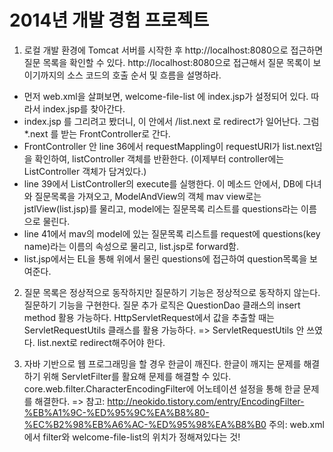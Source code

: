 2014년 개발 경험 프로젝트
=========

1. 로컬 개발 환경에 Tomcat 서버를 시작한 후 http://localhost:8080으로 접근하면 질문 목록을 확인할 수 있다. http://localhost:8080으로 접근해서 질문 목록이 보이기까지의 소스 코드의 호출 순서 및 흐름을 설명하라.

* 먼저 web.xml을 살펴보면, welcome-file-list 에 index.jsp가 설정되어 있다. 따라서 index.jsp를 찾아간다.
* index.jsp 를 그리려고 봤더니, 이 안에서 /list.next 로 redirect가 일어난다. 그럼 *.next 를 받는 FrontController로 간다.
* FrontController 안 line 36에서 requestMappling이 requestURI가 list.next임을 확인하여, listController 객체를 반환한다. (이제부터 controller에는 ListController 객체가 담겨있다.)
* line 39에서 ListController의 execute를 실행한다. 이 메소드 안에서, DB에 다녀와 질문목록을 가져오고, ModelAndView의 객체 mav view로는 jstlView(list.jsp)를 물리고, model에는 질문목록 리스트를 questions라는 이름으로 물린다.
* line 41에서 mav의 model에 있는 질문목록 리스트를 request에 questions(key name)라는 이름의 속성으로 물리고, list.jsp로 forward함.
* list.jsp에서는 EL을 통해 위에서 물린 questions에 접근하여 question목록을 보여준다.


2. 질문 목록은 정상적으로 동작하지만 질문하기 기능은 정상적으로 동작하지 않는다. 질문하기 기능을 구현한다. 질문 추가 로직은 QuestionDao 클래스의 insert method 활용 가능하다. HttpServletRequest에서 값을 추출할 때는 ServletRequestUtils 클래스를 활용 가능하다. 
=> ServletRequestUtils 안 쓰였다. list.next로 redirect해주어야 한다.

3. 자바 기반으로 웹 프로그래밍을 할 경우 한글이 깨진다. 한글이 깨지는 문제를 해결하기 위해 ServletFilter를 활요해 문제를 해결할 수 있다. core.web.filter.CharacterEncodingFilter에 어노테이션 설정을 통해 한글 문제를 해결한다.
=>
참고: http://neokido.tistory.com/entry/EncodingFilter-%EB%A1%9C-%ED%95%9C%EA%B8%80-%EC%B2%98%EB%A6%AC-%ED%95%98%EA%B8%B0
주의: web.xml에서 filter와 welcome-file-list의 위치가 정해져있다는 것! 



